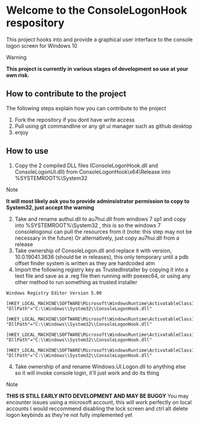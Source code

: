 # Welcome to the ConsoleLogonHook respository

This project hooks into and provide a graphical user interface to the console logon screen for Windows 10


> [!WARNING] 
**This project is currently in various stages of development so use at your own risk.**

## How to contribute to the project
The following steps explain how you can contribute to the project
1. Fork the repository if you dont have write access
2. Pull using git commandline or any git ui manager such as github desktop
3. enjoy
 
## How to use
1. Copy the 2 compiled DLL files (ConsoleLogonHook.dll and ConsoleLogonUI.dll) from ConsoleLogonHook\x64\Release into %SYSTEMROOT%\System32
> [!NOTE]
> **It will most likely ask you to provide adminsistrator permission to copy to System32, just accept the warning**
>
2. Take and rename authui.dll to au7hui.dll from windows 7 sp1 and copy into %SYSTEMROOT%\System32 , this is so the windows 7 consolelogonui can pull the resources from it (note: this step may not be necessary in the future)
 Or alternatively, just copy au7hui.dll from a release 
3. Take ownership of ConsoleLogon.dll and replace it with version, 10.0.19041.3636 (should be in releases), this only temporary until a pdb offset finder system is written as they are hardcoded atm
4. Import the following registry key as TrustedInstaller by copying it into a text file and save as a .reg file then running with psexec64, or using any other method to run something as trusted installer


```
Windows Registry Editor Version 5.00

[HKEY_LOCAL_MACHINE\SOFTWARE\Microsoft\WindowsRuntime\ActivatableClassId\Windows.Internal.UI.Logon.Controller.ConsoleBlockedShutdownResolver]
"DllPath"="C:\\Windows\\System32\\ConsoleLogonHook.dll"

[HKEY_LOCAL_MACHINE\SOFTWARE\Microsoft\WindowsRuntime\ActivatableClassId\Windows.Internal.UI.Logon.Controller.ConsoleLockScreen]
"DllPath"="C:\\Windows\\System32\\ConsoleLogonHook.dll"

[HKEY_LOCAL_MACHINE\SOFTWARE\Microsoft\WindowsRuntime\ActivatableClassId\Windows.Internal.UI.Logon.Controller.ConsoleLogonUX]
"DllPath"="C:\\Windows\\System32\\ConsoleLogonHook.dll"

[HKEY_LOCAL_MACHINE\SOFTWARE\Microsoft\WindowsRuntime\ActivatableClassId\Windows.Internal.Shell.PlatformExtensions.ConsoleCredUX]
"DllPath"="C:\\Windows\\System32\\ConsoleLogonHook.dll"
```

4. Take ownership of and rename Windows.UI.Logon.dll to anything else so it will invoke console login, it'll just work and do its thing

> [!NOTE]
> **THIS IS STILL EARLY INTO DEVELOPMENT AND MAY BE BUGGY**
> You may encounter issues using a microsoft account, this will work perfectly on local accounts
> I would reccommend disabling the lock screen and ctrl alt delete logon keybinds as they're not fully implemented yet
>
